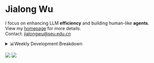 #  Jialong Wu

I focus on enhancing LLM **efficiency** and building human-like **agents**.<br>
View my [homepage](https://callanwu.github.io/) for more details. <br>
Contact: jialongwu@seu.edu.cn

<details><summary>📊Weekly Development Breakdown</summary>

<!--START_SECTION:waka-->

```txt
From: 05 May 2025 - To: 12 May 2025

Total Time: 61 hrs 21 mins

Python     44 hrs 26 mins  ██████████████████░░░░░░░   72.42 %
JSON       14 hrs 45 mins  ██████░░░░░░░░░░░░░░░░░░░   24.05 %
Bash       1 hr 19 mins    ▓░░░░░░░░░░░░░░░░░░░░░░░░   02.15 %
Markdown   29 mins         ▒░░░░░░░░░░░░░░░░░░░░░░░░   00.80 %
Text       11 mins         ░░░░░░░░░░░░░░░░░░░░░░░░░   00.31 %
```

<!--END_SECTION:waka-->

[![wakatime](https://wakatime.com/badge/user/c6720b29-9431-4a60-bc9d-e1fb2b6bd65f.svg)](https://wakatime.com/@c6720b29-9431-4a60-bc9d-e1fb2b6bd65f)
</details>

[![](https://img.shields.io/badge/Google%20Scholar-4385FE.svg?&color=d6d6d6&style=flat-square&logo=google-scholar)](https://scholar.google.com/citations?user=6eg2m4YAAAAJ)
![](https://komarev.com/ghpvc/?username=callanwu)

